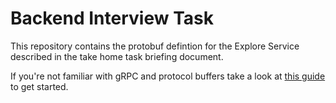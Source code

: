 # Backend Interview Task

This repository contains the protobuf defintion for the Explore Service described in the take home task briefing document.

If you're not familiar with gRPC and protocol buffers take a look at [this guide](https://grpc.io/docs/languages/go/basics/) to get started.
